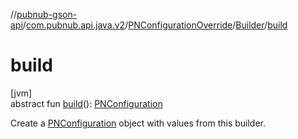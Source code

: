 //[pubnub-gson-api](../../../../index.md)/[com.pubnub.api.java.v2](../../index.md)/[PNConfigurationOverride](../index.md)/[Builder](index.md)/[build](build.md)

# build

[jvm]\
abstract fun [build](build.md)(): [PNConfiguration](../../-p-n-configuration/index.md)

Create a [PNConfiguration](../../-p-n-configuration/index.md) object with values from this builder.
